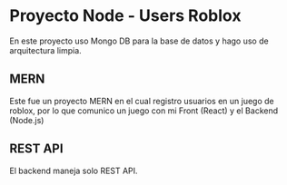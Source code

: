 # Proyecto Node - Users Roblox

En este proyecto uso Mongo DB para la base de datos y hago uso de arquitectura limpia.

## MERN

Este fue un proyecto MERN en el cual registro usuarios en un juego de roblox, por lo que comunico un juego con mi Front (React) y el Backend (Node.js)

## REST API
El backend maneja solo REST API.